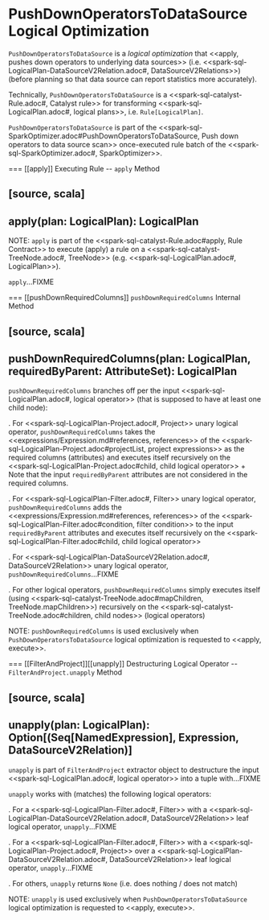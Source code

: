 # PushDownOperatorsToDataSource Logical Optimization

`PushDownOperatorsToDataSource` is a *logical optimization* that <<apply, pushes down operators to underlying data sources>> (i.e. <<spark-sql-LogicalPlan-DataSourceV2Relation.adoc#, DataSourceV2Relations>>) (before planning so that data source can report statistics more accurately).

Technically, `PushDownOperatorsToDataSource` is a <<spark-sql-catalyst-Rule.adoc#, Catalyst rule>> for transforming <<spark-sql-LogicalPlan.adoc#, logical plans>>, i.e. `Rule[LogicalPlan]`.

`PushDownOperatorsToDataSource` is part of the <<spark-sql-SparkOptimizer.adoc#PushDownOperatorsToDataSource, Push down operators to data source scan>> once-executed rule batch of the <<spark-sql-SparkOptimizer.adoc#, SparkOptimizer>>.

=== [[apply]] Executing Rule -- `apply` Method

[source, scala]
----
apply(plan: LogicalPlan): LogicalPlan
----

NOTE: `apply` is part of the <<spark-sql-catalyst-Rule.adoc#apply, Rule Contract>> to execute (apply) a rule on a <<spark-sql-catalyst-TreeNode.adoc#, TreeNode>> (e.g. <<spark-sql-LogicalPlan.adoc#, LogicalPlan>>).

`apply`...FIXME

=== [[pushDownRequiredColumns]] `pushDownRequiredColumns` Internal Method

[source, scala]
----
pushDownRequiredColumns(plan: LogicalPlan, requiredByParent: AttributeSet): LogicalPlan
----

`pushDownRequiredColumns` branches off per the input <<spark-sql-LogicalPlan.adoc#, logical operator>> (that is supposed to have at least one child node):

. For <<spark-sql-LogicalPlan-Project.adoc#, Project>> unary logical operator, `pushDownRequiredColumns` takes the <<expressions/Expression.md#references, references>> of the <<spark-sql-LogicalPlan-Project.adoc#projectList, project expressions>> as the required columns (attributes) and executes itself recursively on the <<spark-sql-LogicalPlan-Project.adoc#child, child logical operator>>
+
Note that the input `requiredByParent` attributes are not considered in the required columns.

. For <<spark-sql-LogicalPlan-Filter.adoc#, Filter>> unary logical operator, `pushDownRequiredColumns` adds the <<expressions/Expression.md#references, references>> of the <<spark-sql-LogicalPlan-Filter.adoc#condition, filter condition>> to the input `requiredByParent` attributes and executes itself recursively on the <<spark-sql-LogicalPlan-Filter.adoc#child, child logical operator>>

. For <<spark-sql-LogicalPlan-DataSourceV2Relation.adoc#, DataSourceV2Relation>> unary logical operator, `pushDownRequiredColumns`...FIXME

. For other logical operators, `pushDownRequiredColumns` simply executes itself (using <<spark-sql-catalyst-TreeNode.adoc#mapChildren, TreeNode.mapChildren>>) recursively on the <<spark-sql-catalyst-TreeNode.adoc#children, child nodes>> (logical operators)

NOTE: `pushDownRequiredColumns` is used exclusively when `PushDownOperatorsToDataSource` logical optimization is requested to <<apply, execute>>.

=== [[FilterAndProject]][[unapply]] Destructuring Logical Operator -- `FilterAndProject.unapply` Method

[source, scala]
----
unapply(plan: LogicalPlan): Option[(Seq[NamedExpression], Expression, DataSourceV2Relation)]
----

`unapply` is part of `FilterAndProject` extractor object to destructure the input <<spark-sql-LogicalPlan.adoc#, logical operator>> into a tuple with...FIXME

`unapply` works with (matches) the following logical operators:

. For a <<spark-sql-LogicalPlan-Filter.adoc#, Filter>> with a <<spark-sql-LogicalPlan-DataSourceV2Relation.adoc#, DataSourceV2Relation>> leaf logical operator, `unapply`...FIXME

. For a <<spark-sql-LogicalPlan-Filter.adoc#, Filter>> with a <<spark-sql-LogicalPlan-Project.adoc#, Project>> over a <<spark-sql-LogicalPlan-DataSourceV2Relation.adoc#, DataSourceV2Relation>> leaf logical operator, `unapply`...FIXME

. For others, `unapply` returns `None` (i.e. does nothing / does not match)

NOTE: `unapply` is used exclusively when `PushDownOperatorsToDataSource` logical optimization is requested to <<apply, execute>>.
